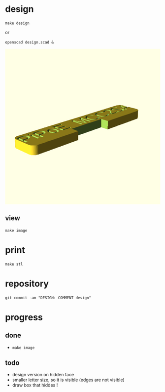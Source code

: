 # design

`make design`

or

`openscad design.scad &`

![design](design.png)

## view

`make image`

# print

`make stl`

# repository

`git commit -am "DESIGN: COMMENT design"`

# progress

## done

- `make image`

## todo

- design version on hidden face
- smaller letter size, so it is visible (edges are not visible)
- draw box that hiddes !
